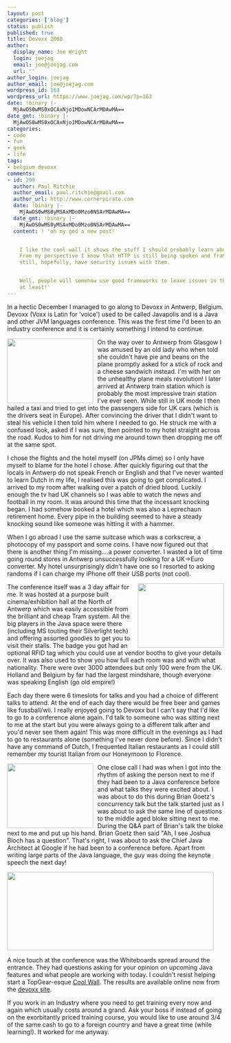 ```yaml
---
layout: post
categories: ['blog']
status: publish
published: true
title: Devoxx 2008
author:
  display_name: Joe Wright
  login: joejag
  email: joe@joejag.com
  url: ''
author_login: joejag
author_email: joe@joejag.com
wordpress_id: 163
wordpress_url: https://www.joejag.com/wp/?p=163
date: !binary |-
  MjAwOS0wMS0xOCAxNjo1MDowNCArMDAwMA==
date_gmt: !binary |-
  MjAwOS0wMS0xOCAxNjo1MDowNCArMDAwMA==
categories:
- code
- fun
- geek
- life
tags:
- belgium devoxx
comments:
- id: 299
  author: Paul Ritchie
  author_email: paul.ritchie@gmail.com
  author_url: http://www.cornerpirate.com
  date: !binary |-
    MjAwOS0wMS0yMSAxMDo0Mzo0NSArMDAwMA==
  date_gmt: !binary |-
    MjAwOS0wMS0yMSAxMDo0Mzo0NSArMDAwMA==
  content: ! 'oh my god a new post!


    I like the cool wall it shows the stuff I should probably learn about but wont.
    From my perspective I know that HTTP is still being spoken and frameworks will
    still, hopefully, have security issues with them.


    Well, people will somehow use good frameworks to leave issues in their applications
    at least!'
---
```


<p>In a hectic December I managed to go along to Devoxx in Antwerp, Belgium.  Devoxx (Voxx is Latin for 'voice') used to be called Javapolis and is a Java and other JVM languages conference.  This was the first time I'd been to an industry conference and it is certainly something I intend to continue.</p>
<p><img style="float: left; padding-right: 10px;" src="{{ site.url }}/images/2009/antwerpen-central-station.jpg" alt="" width="200" height="150" /></p>
<p>On the way over to Antwerp from Glasgow I was amused by an old lady who when told she couldn't have pie and beans on the plane promptly asked for a stick of rock and a cheese sandwich instead.  I'm with her on the unhealthy plane meals revolution!  I later arrived at Antwerp train station which is probably the most impressive train station I've ever seen.  While still in UK mode I then hailed a taxi and tried to get into the passengers side for UK cars (which is the drivers seat in Europe).  After convincing the driver that I didn't want to steal his vehicle I then told him where I needed to go.  He struck me with a confused look, asked if I was sure, then pointed to my hotel straight across the road.  Kudos to him for not driving me around town then dropping me off at the same spot.</p>
<p>I chose the flights and the hotel myself (on JPMs dime) so I only have myself to blame for the hotel I chose.  After quickly figuring out that the locals in Antwerp do not speak French or English and that I've never wanted to learn Dutch in my life, I realised this was going to get complicated.  I arrived to my room after walking over a patch of dried blood.  Luckily enough the tv had UK channels so I was able to watch the news and football in my room.  It was around this time that the incessant knocking began.  I had somehow booked a hotel which was also a Leprechaun retirement home.  Every pipe in the building seemed to have a steady knocking sound like someone was hitting it with a hammer.</p>
<p>When I go abroad I use the same suitcase which was a corkscrew, a photocopy of my passport and some coins.  I have now figured out that there is another thing I'm missing....a power converter.  I wasted a lot of time going round stores in Antwerp unsuccessfully looking for a UK->Euro converter.  My hotel unsurprisingly didn't have one so I resorted to asking randoms if I can charge my iPhone off their USB ports (not cool).</p>
<p><img style="float: right; padding-left: 10px;" src="{{ site.url }}/images/2009/roxorloops.jpg" alt="" width="200" height="150" /></p>
<p>The conference itself was a 3 day affair for me.  It was hosted at a purpose built cinema/exhibition hall at the North of Antwerp which was easily accessible from the brilliant and cheap Tram system.  All the big players in the Java space were there (including MS touting their Silverlight tech) and offering assorted goodies to get you to visit their stalls.  The badge you got had an optional RFID tag which you could use at vendor booths to give your details over.  It was also used to show you how full each room was and with what nationality.  There were over 3000 attendees but only 100 were from the UK.  Holland and Belgium by far had the largest mindshare, though everyone was speaking English (go old empire!)</p>
<p>Each day there were 6 timeslots for talks and you had a choice of different talks to attend.  At the end of each day there would be free beer and games like fussball/wii.  I really enjoyed going to Devoxx but I can't say that I'd like to go to a conference alone again.  I'd talk to someone who was sitting next to me at the start but you were always going to a different talk after and you'd never see them again!  This was more difficult in the evenings as I had to go to restaurants alone (something I've never done before).  Since I didn't have any command of Dutch, I frequented Italian restaurants as I could still remember my tourist Italian from our Honeymoon to Florence.</p>
<p><img style="float: left; padding-right: 10px;" src="{{ site.url }}/images/2009/josh.jpg" alt="" width="200" height="150" /></p>
<p>One close call I had was when I got into the rhythm of asking the person next to me if they had been to a Java conference before and what talks they were excited about.  I was about to do this during Brian Goetz's concurrency talk but the talk started just as I was about to ask the same line of questions to the middle aged bloke sitting next to me.  During the Q&A part of Brian's talk the bloke next to me and put up his hand.  Brian Goetz then said "Ah, I see Joshua Bloch has a question".  That's right, I was about to ask the Chief Java Architect at Google if he had been to a conference before.  Apart from writing large parts of the Java language, the guy was doing the keynote speech the next day!</p>
<p><a class="SingleFancy" title="Devoxx Whiteboard" href="{{ site.url }}/images/2009/coolwall.jpg"><img src="{{ site.url }}/images/2009/coolwall.jpg" alt="" width="480" height="182" /></a></p>
<p>A nice touch at the conference was the Whiteboards spread around the entrance.  They had questions asking for your opinion on upcoming Java features and what people are working with today.  I couldn't resist helping start a TopGear-esque <a href="http://en.wikipedia.org/wiki/Top_Gear_(current_format)#The_Cool_Wall">Cool Wall</a>.  The results are available online now from the <a href="http://www.javoxx.com/display/JV08/Whiteboards">devoxx site</a>.</p>
<p>If you work in an Industry where you need to get training every now and again which usually costs around a grand.  Ask your boss if instead of going on the exorbitantly priced training course, you would like to use around 3/4 of the same cash to go to a foreign country and have a great time (while learning!).  It worked for me anyway.</p>

